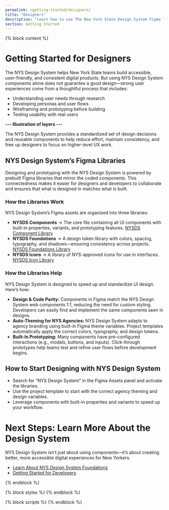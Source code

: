 ```yaml
---
permalink: /getting-started/designers/
title: "Designers"
description: "Learn how to use The New York State Design System Figma libraries, design tokens, and accessibility guidelines to create consistent, user-friendly digital experiences for New York State."
section: Getting Started
---
```


{% block content %}

# Getting Started for Designers

The NYS Design System helps New York State teams build accessible, user-friendly, and consistent digital products. But using NYS Design System components alone does not guarantee a good design—strong user experiences come from a thoughtful process that includes:

- Understanding user needs through research
- Developing personas and user flows
- Wireframing and prototyping before building
- Testing usability with real users

**--- Illustration of layers ---**

The NYS Design System provides a standardized set of design decisions and reusable components to help reduce effort, maintain consistency, and free up designers to focus on higher-level UX work.

## NYS Design System’s Figma Libraries

Designing and prototyping with the NYS Design System is powered by prebuilt Figma libraries that mirror the coded components. This connectedness makes it easier for designers and developers to collaborate and ensures that what is designed in matches what is built.

### How the Libraries Work

<nys-alert type="warning" text="Using these libraries requires an NYS Figma account."></nys-alert>

NYS Design System’s Figma assets are organized into three libraries:

- **NYSDS Components** → The core file containing all UI components with built-in properties, variants, and prototyping features. [NYSDS Component Library](#)
- **NYSDS Foundations** → A design token library with colors, spacing, typography, and shadows—ensuring consistency across projects. [NYSDS Foundations Library](#)
- **NYSDS Icons** → A library of NYS-approved icons for use in interfaces. [NYSDS Icon Library](#)

### How the Libraries Help

NYS Design System is designed to speed up and standardize UI design. Here’s how:

- **Design & Code Parity:** Components in Figma match the NYS Design System web components 1:1, reducing the need for custom styling. Developers can easily find and implement the same components seen in designs.
- **Auto-Theming for NYS Agencies:** NYS Design System adapts to agency branding using built-in Figma theme variables. Project templates automatically apply the correct colors, typography, and design tokens.
- **Built-In Prototyping:** Many components have pre-configured interactions (e.g., modals, buttons, and inputs). Click-through prototypes help teams test and refine user flows before development begins.

## How to Start Designing with NYS Design System

- Search for “NYS Design System” in the Figma Assets panel and activate the libraries.
- Use the project template to start with the correct agency theming and design variables.
- Leverage components with built-in properties and variants to speed up your workflow.

# Next Steps: Learn More About the Design System

NYS Design System isn’t just about using components—it’s about creating better, more accessible digital experiences for New Yorkers.

- [Learn About NYS Design System Foundations](#)
- [Getting Started for Developers](#) 

{% endblock %}

{% block styles %}
{% endblock %}

{% block scripts %}
{% endblock %}